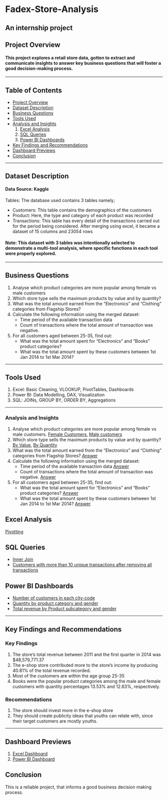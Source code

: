 # Fadex-Store-Analysis
An internship project
---
## Project Overview
#### This project explores a retail store data, gotten to extract and communicate insights to answer key business questions that will foster a good decision-making process.
---
## Table of Contents
+ [Project Overview](#project-overview)
+ [Dataset Description](#dataset-description)
+ [Business Questions](#business-questions)
+ [Tools Used](#tools-used)
+ [Analysis and Insights](#analysis-and-insights)
  1. [Excel Analysis](#excel-analysis)
  2. [SQL Queries](#sql-queries)
  3. [Power BI Dashboards](#power-bi-dashboards)
+ [Key Findings and Recommendations](#key-findings-and-recommendations)
+ [Dashboard Previews](#dashboard-previews)
+ [Conclusion](#conclusion)
---
## Dataset Description
#### Data Source: Kaggle 

Tables: The database used contains 3 tables namely;
+ Customers: This table contains the demographics of the customers
+ Product: Here, the type and category of each product was recorded
+ Transactions: This table has every detail of the transactions carried out for the period being considered.
After merging using excel, it became a dataset of 15 columns and 23054 rows

#### Note: This dataset with 3 tables was intentionally selected to demonstrate a multi-tool analysis, where specific functions in each tool were properly explored.
---
## Business Questions
1. Analyse which product categories are more popular among female vs male customers
2. Which store type sells the maximum products by value and by quantity?
3. What was the total amount earned from the “Electronics” and “Clothing” categories from Flagship Stores?
4. Calculate the following information using the merged dataset:
   + Time period of the available transaction data
   + Count of transactions where the total amount of transaction was negative.
5. For all customers aged between 25-35, find out:
   + What was the total amount spent for “Electronics” and “Books” product categories?
   + What was the total amount spent by these customers between 1st Jan 2014 to 1st Mar 2014?
---
## Tools Used
1. Excel: Basic Cleaning, VLOOKUP, PivotTables, Dashboards
2. Power BI: Data Modelling, DAX, Visualization
3. SQL: JOINs, GROUP BY, ORDER BY, Aggregations
---
### Analysis and Insights
1. Analyse which product categories are more popular among female vs male customers. [Female Customers](https://ibb.co/zhSXK0gv), [Male customers](https://ibb.co/NgH0c2sJ)
2. Which store type sells the maximum products by value and by quantity? [By Value](https://ibb.co/DfMcQH5b), [By Quantity](https://ibb.co/gMpj9r7c)
3. What was the total amount earned from the “Electronics” and “Clothing” categories from Flagship Stores? [Answer](https://ibb.co/bjKr9SB7)
4. Calculate the following information using the merged dataset:
   + Time period of the available transaction data [Answer](https://ibb.co/Cs38VqVS)
   + Count of transactions where the total amount of transaction was negative. [Answer](https://ibb.co/ZRm4yBFC)
5. For all customers aged between 25-35, find out:
   + What was the total amount spent for “Electronics” and “Books” product categories? [Answer](https://ibb.co/twk3bY7Y)
   + What was the total amount spent by these customers between 1st Jan 2014 to 1st Mar 2014? [Answer](https://ibb.co/5Ht02Q8)

## Excel Analysis
[Pivotting](https://ibb.co/xK5MYzpD)
## SQL Queries
+ [Inner Join](https://ibb.co/XZQQc8Bq)
+ [Customers with more than 10 unique transactions after removing all transactions](https://ibb.co/SwCn6VLD)
## Power BI Dashboards
+ [Number of customers in each city-code](https://ibb.co/MxQGK7FM)
+ [Quantity by product category and gender](https://ibb.co/Q7PGSmSF)
+ [Total revenue by Product subcategory and gender](https://ibb.co/PH9Z6Fs)
---
## Key Findings and Recommendations
### Key Findings
1. The store’s total revenue between 2011 and the first quarter in 2014 was $48,579,771.37
2. The e-shop store contributed more to the store’s income by producing 40.81% of the total revenue recorded.
3. Most of the customers are within the age group 25-35
4. Books were the popular product categories among the male and female customers with quantity percentages 13.53% and 12.63%, respectively.
### Recommendations
1. The store should invest more in the e-shop store
2. They should create publicity ideas that youths can relate with, since their target customers are mostly youths.
---
## Dashboard Previews
1. [Excel Dashboard](https://ibb.co/rGxKFrRm)
2. [Power BI Dashboard](https://ibb.co/3Y7tNZ6W)

## Conclusion
This is a reliable project, that informs a good business decision making process.
